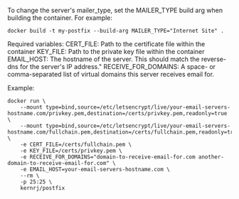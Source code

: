 To change the server's mailer_type, set the MAILER_TYPE build arg when building the container.
For example:
```
docker build -t my-postfix --build-arg MAILER_TYPE="Internet Site" .
```

Required variables:
CERT_FILE: Path to the certificate file within the container
KEY_FILE: Path to the private key file within the container
EMAIL_HOST: The hostname of the server. This should match the reverse-dns for the server's IP address."
RECEIVE_FOR_DOMAINS: A space- or comma-separated list of virtual domains this server receives email for.

Example:
```
docker run \
    --mount type=bind,source=/etc/letsencrypt/live/your-email-servers-hostname.com/privkey.pem,destination=/certs/privkey.pem,readonly=true \
    --mount type=bind,source=/etc/letsencrypt/live/your-email-servers-hostname.com/fullchain.pem,destination=/certs/fullchain.pem,readonly=true \
    -e CERT_FILE=/certs/fullchain.pem \
    -e KEY_FILE=/certs/privkey.pem \
    -e RECEIVE_FOR_DOMAINS="domain-to-receive-email-for.com another-domain-to-receive-email-for.com" \
    -e EMAIL_HOST=your-email-servers-hostname.com \
    --rm \
    -p 25:25 \
    kernrj/postfix
```